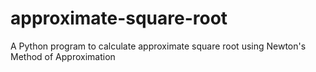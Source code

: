 # approximate-square-root
A Python program to calculate approximate square root using Newton's Method of Approximation 
